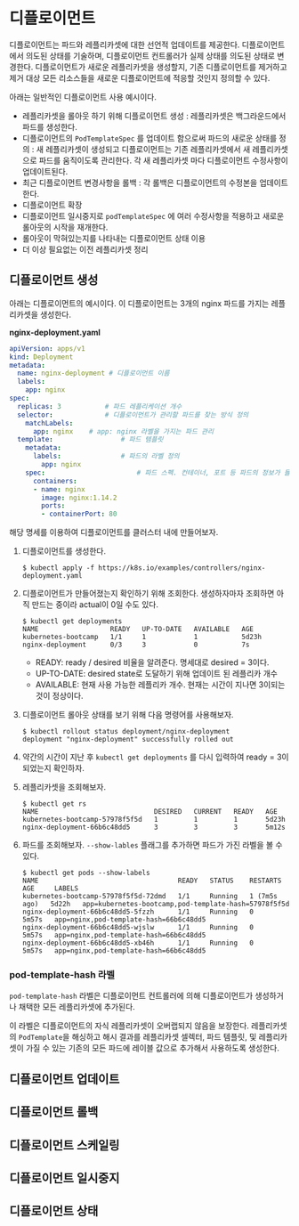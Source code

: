 # 디플로이먼트

디플로이먼트는 파드와 레플리카셋에 대한 선언적 업데이트를 제공한다. 디플로이먼트에서 의도된 상태를 기술하며, 디플로이먼트 컨트롤러가 실제 상태를 의도된 상태로 변경한다. 디플로이먼트가 새로운 레플리카셋을 생성할지, 기존 디플로이먼트를 제거하고 제거 대상 모든 리소스들을 새로운 디플로이먼트에 적응할 것인지 정의할 수 있다.

아래는 일반적인 디플로이먼트 사용 예시이다.

* 레플리카셋을 롤아웃 하기 위해 디플로이먼트 생성 : 레플리카셋은 백그라운드에서 파드를 생성한다. 
* 디플로이먼트의 `PodTemplateSpec` 를 업데이트 함으로써 파드의 새로운 상태를 정의 : 새 레플리카셋이 생성되고 디플로이먼트는 기존 레플리카셋에서 새 레플리카셋으로 파드를 움직이도록 관리한다. 각 새 레플리카셋 마다 디플로이먼트 수정사항이 업데이트된다.
* 최근 디플로이먼트 변경사항을 롤백 : 각 롤백은 디플로이먼트의 수정본을 업데이트한다.
* 디플로이먼트 확장
* 디플로이먼트 일시중지로 `podTemplateSpec` 에 여러 수정사항을 적용하고 새로운 롤아웃의 시작을 재개한다.
* 롤아웃이 막혀있는지를 나타내는 디플로이먼트 상태 이용
* 더 이상 필요없는 이전 레플리카셋 정리



## 디플로이먼트 생성

아래는 디플로이먼트의 예시이다. 이 디플로이먼트는 3개의 nginx 파드를 가지는 레플리카셋을 생성한다.

**nginx-deployment.yaml**

```yaml
apiVersion: apps/v1
kind: Deployment
metadata:
  name: nginx-deployment # 디플로이먼트 이름
  labels:
    app: nginx
spec:
  replicas: 3			# 파드 레플리케이션 개수
  selector:				# 디플로이먼트가 관리할 파드를 찾는 방식 정의 
    matchLabels:
      app: nginx	# app: nginx 라벨을 가지는 파드 관리
  template:					# 파드 템플릿
    metadata:					
      labels:				# 파드의 라벨 정의 
        app: nginx
    spec:						# 파드 스펙. 컨테이너, 포트 등 파드의 정보가 들어있다.
      containers:
      - name: nginx
        image: nginx:1.14.2
        ports:
        - containerPort: 80
```



해당 명세를 이용하여 디플로이먼트를 클러스터 내에 만들어보자.

1. 디플로이먼트를 생성한다.

   ```shell
   $ kubectl apply -f https://k8s.io/examples/controllers/nginx-deployment.yaml
   ```

2. 디플로이먼트가 만들어졌는지 확인하기 위해 조회한다. 생성하자마자 조회하면 아직 만드는 중이라 actual이 0일 수도 있다. 

   ```shell
   $ kubectl get deployments
   NAME                  READY   UP-TO-DATE   AVAILABLE   AGE
   kubernetes-bootcamp   1/1     1            1           5d23h
   nginx-deployment      0/3     3            0           7s
   ```

   * READY: ready / desired 비율을 알려준다. 명세대로 desired = 3이다.
   * UP-TO-DATE: desired state로 도달하기 위해 업데이트 된 레플리카 개수
   * AVAILABLE: 현재 사용 가능한 레플리카 개수. 현재는 시간이 지나면 3이되는 것이 정상이다.

3. 디플로이먼트 롤아웃 상태를 보기 위해 다음 명령어를 사용해보자.

   ```shell
   $ kubectl rollout status deployment/nginx-deployment
   deployment "nginx-deployment" successfully rolled out
   ```

4. 약간의 시간이 지난 후 `kubectl get deployments` 를 다시 입력하여 ready = 3이 되었는지 확인하자.

5. 레플리카셋을 조회해보자.

   ```shell
   $ kubectl get rs
   NAME                             DESIRED   CURRENT   READY   AGE
   kubernetes-bootcamp-57978f5f5d   1         1         1       5d23h
   nginx-deployment-66b6c48dd5      3         3         3       5m12s
   ```

6. 파드를 조회해보자. `--show-lables` 플래그를 추가하면 파드가 가진 라벨을 볼 수 있다.

   ```shell
   $ kubectl get pods --show-labels
   NAME                                   READY   STATUS    RESTARTS       AGE     LABELS
   kubernetes-bootcamp-57978f5f5d-72dmd   1/1     Running   1 (7m5s ago)   5d22h   app=kubernetes-bootcamp,pod-template-hash=57978f5f5d
   nginx-deployment-66b6c48dd5-5fzzh      1/1     Running   0              5m57s   app=nginx,pod-template-hash=66b6c48dd5
   nginx-deployment-66b6c48dd5-wjslw      1/1     Running   0              5m57s   app=nginx,pod-template-hash=66b6c48dd5
   nginx-deployment-66b6c48dd5-xb46h      1/1     Running   0              5m57s   app=nginx,pod-template-hash=66b6c48dd5
   ```



### pod-template-hash 라벨

`pod-template-hash` 라벨은 디플로이먼트 컨트롤러에 의해 디플로이먼트가 생성하거나 채택한 모든 레플리카셋에 추가된다. 

이 라벨은 디플로이먼트의 자식 레플리카셋이 오버랩되지 않음을 보장한다. 레플리카셋의 `PodTemplate`을 해싱하고 해시 결과를 레플리카셋 셀렉터, 파드 템플릿, 및 레플리카셋이 가질 수 있는 기존의 모든 파드에 레이블 값으로 추가해서 사용하도록 생성한다.



## 디플로이먼트 업데이트



## 디플로이먼트 롤백



## 디플로이먼트 스케일링



## 디플로이먼트 일시중지



## 디플로이먼트 상태



